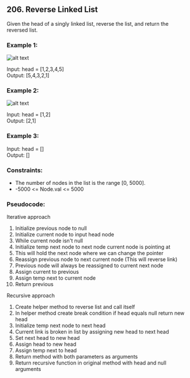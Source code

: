 ## 206. Reverse Linked List

Given the head of a singly linked list, reverse the list, and return the reversed list.

### Example 1:

![alt text](https://assets.leetcode.com/uploads/2021/02/19/rev1ex1.jpg "Image 1")

Input: head = [1,2,3,4,5]\
Output: [5,4,3,2,1]

### Example 2:

![alt text](https://assets.leetcode.com/uploads/2021/02/19/rev1ex2.jpg "Image 2")

Input: head = [1,2]\
Output: [2,1]

### Example 3:

Input: head = []\
Output: []

### Constraints:

- The number of nodes in the list is the range [0, 5000].
- -5000 <= Node.val <= 5000

### Pseudocode:

Iterative approach
1. Initialize previous node to null
2. Initialize current node to input head node
3. While current node isn't null
4. Initialize temp next node to next node current node is pointing at
5. This will hold the next node where we can change the pointer
6. Reassign previous node to next current node (This will reverse link)
7. Previous node will always be reassigned to current next node
8. Assign current to previous
9. Assign temp next to current node
10. Return previous

Recursive approach
1. Create helper method to reverse list and call itself
2. In helper method create break condition if head equals null return new head
3. Initialize temp next node to next head
4. Current link is broken in list by assigning new head to next head
5. Set next head to new head
6. Assign head to new head
7. Assign temp next to head
8. Return method with both parameters as arguments
9. Return recursive function in original method with head and null arguments